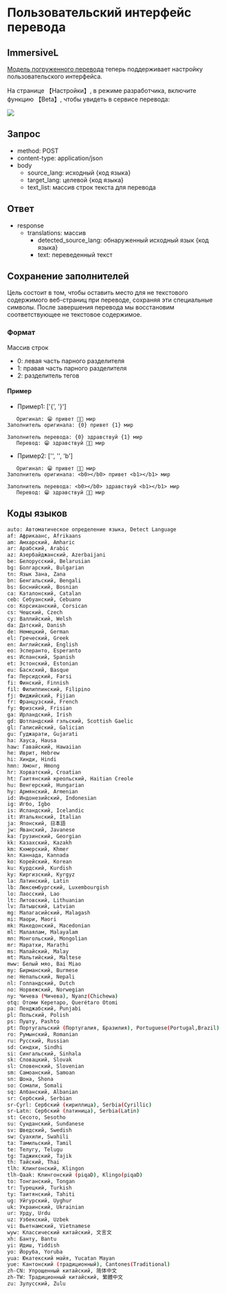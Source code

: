 # Пользовательский интерфейс перевода

## ImmersiveL

[Модель погруженного перевода](https://github.com/immersive-translate/ImmersiveL) теперь поддерживает настройку пользовательского интерфейса.

На странице 【Настройки】, в режиме разработчика, включите функцию 【Beta】, чтобы увидеть в сервисе перевода:

![](https://s.immersivetranslate.com/assets/20231026-125902.jpeg)

## Запрос

- method: POST
- content-type: application/json
- body
  - source_lang: исходный {код языка}
  - target_lang: целевой {код языка}
  - text_list: массив строк текста для перевода

## Ответ

- response
  - translations: массив
    - detected_source_lang: обнаруженный исходный язык {код языка}
    - text: переведенный текст

## Сохранение заполнителей

Цель состоит в том, чтобы оставить место для не текстового содержимого веб-страниц при переводе, сохраняя эти специальные символы. После завершения перевода мы восстановим соответствующее не текстовое содержимое.

### Формат

Массив строк

- 0: левая часть парного разделителя
- 1: правая часть парного разделителя
- 2: разделитель тегов

#### Пример

- Пример1: ['{', '}']

```
   Оригинал: 😁 привет 👏🏻 мир
Заполнитель оригинала: {0} привет {1} мир

Заполнитель перевода: {0} здравствуй {1} мир
   Перевод: 😁 здравствуй 👏🏻 мир
```

- Пример2: ['', '', 'b']

```
   Оригинал: 😁 привет 👏🏻 мир
Заполнитель оригинала: <b0></b0> привет <b1></b1> мир

Заполнитель перевода: <b0></b0> здравствуй <b1></b1> мир
   Перевод: 😁 здравствуй 👏🏻 мир
```

## Коды языков

```bash
auto: Автоматическое определение языка, Detect Language
af: Африкаанс, Afrikaans
am: Амхарский, Amharic
ar: Арабский, Arabic
az: Азербайджанский, Azerbaijani
be: Белорусский, Belarusian
bg: Болгарский, Bulgarian
tn: Язык Зана, Zana
bn: Бенгальский, Bengali
bs: Боснийский, Bosnian
ca: Каталонский, Catalan
ceb: Себуанский, Cebuano
co: Корсиканский, Corsican
cs: Чешский, Czech
cy: Валлийский, Welsh
da: Датский, Danish
de: Немецкий, German
el: Греческий, Greek
en: Английский, English
eo: Эсперанто, Esperanto
es: Испанский, Spanish
et: Эстонский, Estonian
eu: Баскский, Basque
fa: Персидский, Farsi
fi: Финский, Finnish
fil: Филиппинский, Filipino
fj: Фиджийский, Fijian
fr: Французский, French
fy: Фризский, Frisian
ga: Ирландский, Irish
gd: Шотландский гэльский, Scottish Gaelic
gl: Галисийский, Galician
gu: Гуджарати, Gujarati
ha: Хауса, Hausa
haw: Гавайский, Hawaiian
he: Иврит, Hebrew
hi: Хинди, Hindi
hmn: Хмонг, Hmong
hr: Хорватский, Croatian
ht: Гаитянский креольский, Haitian Creole
hu: Венгерский, Hungarian
hy: Армянский, Armenian
id: Индонезийский, Indonesian
ig: Игбо, Igbo
is: Исландский, Icelandic
it: Итальянский, Italian
ja: Японский, 日本語
jw: Яванский, Javanese
ka: Грузинский, Georgian
kk: Казахский, Kazakh
km: Кхмерский, Khmer
kn: Каннада, Kannada
ko: Корейский, Korean
ku: Курдский, Kurdish
ky: Киргизский, Kyrgyz
la: Латинский, Latin
lb: Люксембургский, Luxembourgish
lo: Лаосский, Lao
lt: Литовский, Lithuanian
lv: Латышский, Latvian
mg: Малагасийский, Malagash
mi: Маори, Maori
mk: Македонский, Macedonian
ml: Малаялам, Malayalam
mn: Монгольский, Mongolian
mr: Маратхи, Marathi
ms: Малайский, Malay
mt: Мальтийский, Maltese
mww: Белый мяо, Bai Miao
my: Бирманский, Burmese
ne: Непальский, Nepali
nl: Голландский, Dutch
no: Норвежский, Norwegian
ny: Чичева (Чичева), Nyanz(Chichewa)
otq: Отоми Керетаро, Querétaro Otomi
pa: Пенджабский, Punjabi
pl: Польский, Polish
ps: Пушту, Pashto
pt: Португальский (Португалия, Бразилия), Portuguese(Portugal,Brazil)
ro: Румынский, Romanian
ru: Русский, Russian
sd: Синдхи, Sindhi
si: Сингальский, Sinhala
sk: Словацкий, Slovak
sl: Словенский, Slovenian
sm: Самоанский, Samoan
sn: Шона, Shona
so: Сомали, Somali
sq: Албанский, Albanian
sr: Сербский, Serbian
sr-Cyrl: Сербский (кириллица), Serbia(Cyrillic)
sr-Latn: Сербский (латиница), Serbia(Latin)
st: Сесото, Sesotho
su: Сунданский, Sundanese
sv: Шведский, Swedish
sw: Суахили, Swahili
ta: Тамильский, Tamil
te: Телугу, Telugu
tg: Таджикский, Tajik
th: Тайский, Thai
tlh: Клингонский, Klingon
tlh-Qaak: Клингонский (piqaD), Klingo(piqaD)
to: Тонганский, Tongan
tr: Турецкий, Turkish
ty: Таитянский, Tahiti
ug: Уйгурский, Uyghur
uk: Украинский, Ukrainian
ur: Урду, Urdu
uz: Узбекский, Uzbek
vi: Вьетнамский, Vietnamese
wyw: Классический китайский, 文言文
xh: Банту, Bantu
yi: Идиш, Yiddish
yo: Йоруба, Yoruba
yua: Юкатекский майя, Yucatan Mayan
yue: Кантонский (традиционный), Cantones(Traditional)
zh-CN: Упрощенный китайский, 简体中文
zh-TW: Традиционный китайский, 繁體中文
zu: Зулусский, Zulu
```
